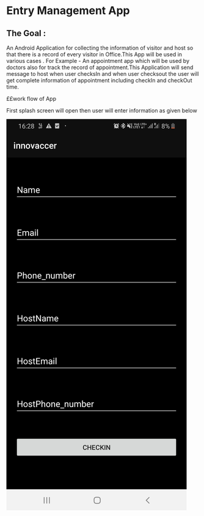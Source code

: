 # **Entry Management App**

## The Goal :

An Android Application for collecting the information of visitor and host so that there is a record of every visitor in Office.This App will
be used in various cases . For Example - An appointment app which will be used by doctors also for track the record of appointment.This Application 
will send message to host when user checksIn and when user checksout the user will get complete information of appointment including checkIn and checkOut
time.

££work flow of App

First splash screen will open then user will enter information as given below

![Test Image 1](Screenshot_20191127-162857_innovaccer.jpg)
